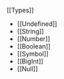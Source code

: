 [[Types]]

- [[Undefined]]
- [[String]]
- [[Number]]
- [[Boolean]]
- [[Symbol]]
- [[BigInt]]
- [[Null]]

